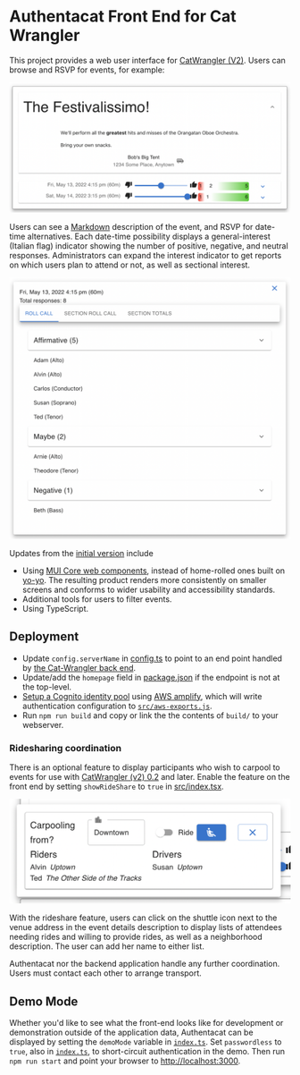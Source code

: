 # Authentacat Front End for Cat Wrangler

This project provides a web user interface for [CatWrangler (V2)](https://github.com/jonathanlb/cat-wrangler-v2).
Users can browse and RSVP for events, for example:

![Sample event description](docs/event-summary.png)

Users can see a [Markdown](https://www.markdownguide.org/basic-syntax/)
description of the event,
and RSVP for date-time alternatives.
Each date-time possibility displays a general-interest
(Italian flag) indicator showing the number of positive,
negative, and neutral responses.
Administrators can expand the interest indicator to get
reports on which users plan to attend or not, as well as sectional interest.

![Sample attendance report](docs/attendance-summary.png)

Updates from the [initial version](https://github.com/jonathanlb/cat-wrangler) include

- Using [MUI Core web components](https://mui.com/), instead of home-rolled ones built on [yo-yo](https://github.com/maxogden/yo-yo).  The resulting product renders more consistently on smaller screens and conforms to wider usability and accessibility standards.
- Additional tools for users to filter events.
- Using TypeScript.

## Deployment

- Update `config.serverName` in [config.ts](src/config.ts) to point to an end point handled by [the Cat-Wrangler back end](https://github.com/jonathanlb/cat-wrangler-v2).
- Update/add the `homepage` field in [package.json](package.json) if the endpoint is not at the top-level.
- [Setup a Cognito identity pool](https://docs.amplify.aws/lib/auth/getting-started/q/platform/js/)
using [AWS amplify](https://aws.amazon.com/amplify/),
which will write authentication configuration to 
[`src/aws-exports.js`](https://docs.amplify.aws/lib/client-configuration/configuring-amplify-categories/q/platform/js/).
- Run `npm run build` and copy or link the the contents of `build/` to your webserver.

### Ridesharing coordination
There is an optional feature to display participants who wish
to carpool to events for use with
[CatWrangler (v2) 0.2](https://github.com/jonathanlb/cat-wrangler-v2/releases/tag/v0.2.0)
and later.
Enable the feature on the front end by setting `showRideShare` to `true` in
[src/index.tsx](src/index.tsx).

![Rideshare input form](docs/rideshare-form.png)

With the rideshare feature, users can click on the shuttle icon next to the venue address in the event details description to display lists of attendees needing rides and willing to provide rides, as well as a neighborhood description.
The user can add her name to either list.

Authentacat nor the backend application handle any further coordination.
Users must contact each other to arrange transport.
## Demo Mode

Whether you'd like to see what the front-end looks like for development or demonstration outside of the application data, Authentacat can be displayed by setting the `demoMode` variable in [`index.ts`](src/index.ts).
Set `passwordless` to `true`, also in [`index.ts`](src/index.ts), to short-circuit authentication in the demo.
Then run `npm run start` and point your browser to [http://localhost:3000](https://localhost:3000).
